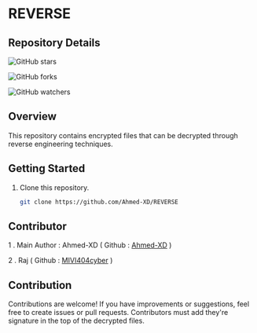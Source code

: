 # REVERSE 

## Repository Details
![GitHub stars](https://img.shields.io/github/stars/Ahmed-XD/REVERSE?style=social)

![GitHub forks](https://img.shields.io/github/forks/Ahmed-XD/REVERSE?style=social)

![GitHub watchers](https://img.shields.io/github/watchers/Ahmed-XD/REVERSE?style=social)


## Overview

This repository contains encrypted files that can be decrypted through reverse engineering techniques.

## Getting Started

1. Clone this repository.
    ```bash
    git clone https://github.com/Ahmed-XD/REVERSE
    ```

## Contributor


1 . Main Author : Ahmed-XD ( Github : [Ahmed-XD](https://github.com/Ahmed-XD) )

2 . Raj ( Github : [MIVI404cyber](https://github.com/MIVI404cyber) )

## Contribution

Contributions are welcome! If you have improvements or suggestions, feel free to create issues or pull requests.
Contributors must add they're signature in the top of the decrypted files.

